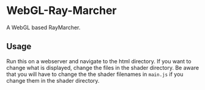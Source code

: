 # WebGL-Ray-Marcher

A WebGL based RayMarcher.

## Usage

Run this on a webserver and navigate to the html directory. If you want to change what is displayed, change the files in the shader directory. Be aware that you will have to change the the shader filenames in `main.js` if you change them in the shader directory.
